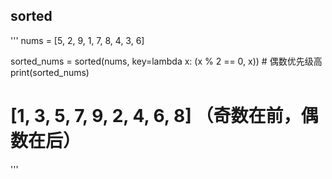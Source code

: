 ## sorted
'''
nums = [5, 2, 9, 1, 7, 8, 4, 3, 6]

sorted_nums = sorted(nums, key=lambda x: (x % 2 == 0, x))  # 偶数优先级高
print(sorted_nums)  
# [1, 3, 5, 7, 9, 2, 4, 6, 8]  （奇数在前，偶数在后）
'''
